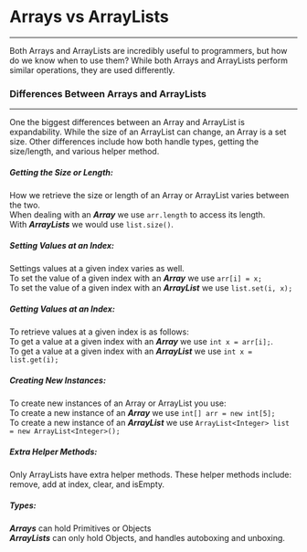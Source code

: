 # Arrays vs ArrayLists
<hr>
Both Arrays and ArrayLists are incredibly useful to programmers, but how do we know when to use them? While both Arrays and ArrayLists perform similar operations, they are used differently.

### Differences Between Arrays and ArrayLists
<hr>
One the biggest differences between an Array and ArrayList is expandability. While the size of an ArrayList can change, an Array is a set size. Other differences include how both handle types, getting the size/length, and various helper method.

##### Getting the Size or Length:
How we retrieve the size or length of an Array or ArrayList varies between the two.
<br>
When dealing with an ***Array*** we use ``arr.length`` to access its length.
<br>
With ***ArrayLists*** we would use ``list.size()``.

##### Setting Values at an Index:
Settings values at a given index varies as well.
<br>
To set the value of a given index with an ***Array*** we use ``arr[i] = x;``
<br>
To set the value of a given index with an ***ArrayList*** we use ``list.set(i, x);``

##### Getting Values at an Index:
To retrieve values at a given index is as follows:
<br>
To get a value at a given index with an ***Array*** we use ``int x = arr[i];``.
<br>
To get a value at a given index with an ***ArrayList*** we use ``int x = list.get(i);``

##### Creating New Instances:
To create new instances of an Array or ArrayList you use:
<br>
To create a new instance of an ***Array*** we use ``int[] arr = new int[5];``
<br>
To create a new instance of an ***ArrayList*** we use ``ArrayList<Integer> list = new ArrayList<Integer>();``

##### Extra Helper Methods:
Only ArrayLists have extra helper methods. These helper methods include: remove, add at index, clear, and isEmpty.
<br>

##### Types:
***Arrays*** can hold Primitives or Objects
<br>
***ArrayLists*** can only hold Objects, and handles autoboxing and unboxing.